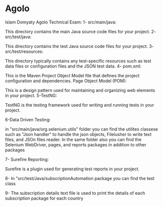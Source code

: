 # Agolo
Islam Domyaty Agolo Technical Exam:
1- src/main/java:

This directory contains the main Java source code files for your project.
2- src/test/java:

This directory contains the test Java source code files for your project.
3- src/test/resources:

This directory typically contains any test-specific resources such as test data files or configuration files and the JSON test data.
4- pom.xml:

This is the Maven Project Object Model file that defines the project configuration and dependencies.
Page Object Model (POM):

This is a design pattern used for maintaining and organizing web elements in your project.
5-TestNG:

TestNG is the testing framework used for writing and running tests in your project.

6-Data Driven Testing:

in "src/main/java/org.selenium.utils" folder you can find the utilites classese such as "Json handler" to handle the json objects, Filelusher to write text files, and JSOn files reader. In the same folder also you can find the Selenium WebDriver, pages, and reports packages in addition to other packages

7- Surefire Reporting:

Surefire is a plugin used for generating test reports in your project.

8- In "src/test/Java/subscriptionAutomation package you can find the test class

9- The subscription details text file is used to print the details of each subscription package for each country


